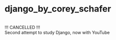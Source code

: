 # django_by_corey_schafer
<br>!!! CANCELLED !!!
<br>Second attempt to study Django, now with YouTube

